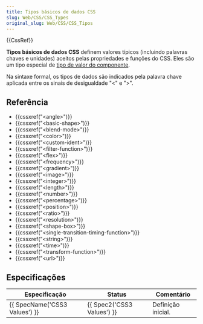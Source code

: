 ```yaml
---
title: Tipos básicos de dados CSS
slug: Web/CSS/CSS_Types
original_slug: Web/CSS/CSS_Tipos
---
```


{{CssRef}}

**Tipos básicos de dados CSS** definem valores típicos (incluindo palavras chaves e unidades) aceitos pelas propriedades e funções do CSS. Eles são um tipo especial de [tipo de valor do componente](https://www.w3.org/TR/css3-values/#component-types).

Na sintaxe formal, os tipos de dados são indicados pela palavra chave aplicada entre os sinais de desigualdade "<" e ">".

## Referência

- {{cssxref("&lt;angle&gt;")}}
- {{cssxref("&lt;basic-shape&gt;")}}
- {{cssxref("&lt;blend-mode&gt;")}}
- {{cssxref("&lt;color&gt;")}}
- {{cssxref("&lt;custom-ident&gt;")}}
- {{cssxref("&lt;filter-function&gt;")}}
- {{cssxref("&lt;flex&gt;")}}
- {{cssxref("&lt;frequency&gt;")}}
- {{cssxref("&lt;gradient&gt;")}}
- {{cssxref("&lt;image&gt;")}}
- {{cssxref("&lt;integer&gt;")}}
- {{cssxref("&lt;length&gt;")}}
- {{cssxref("&lt;number&gt;")}}
- {{cssxref("&lt;percentage&gt;")}}
- {{cssxref("&lt;position&gt;")}}
- {{cssxref("&lt;ratio&gt;")}}
- {{cssxref("&lt;resolution&gt;")}}
- {{cssxref("&lt;shape-box&gt;")}}
- {{cssxref("&lt;single-transition-timing-function&gt;")}}
- {{cssxref("&lt;string&gt;")}}
- {{cssxref("&lt;time&gt;")}}
- {{cssxref("&lt;transform-function&gt;")}}
- {{cssxref("&lt;url&gt;")}}

## Especificações

| Especificação                 | Status                     | Comentário         |
| ----------------------------- | -------------------------- | ------------------ |
| {{ SpecName('CSS3 Values') }} | {{ Spec2('CSS3 Values') }} | Definição inicial. |
